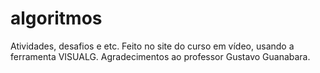 # algoritmos
Atividades, desafios e etc.
Feito no site do curso em vídeo, usando a ferramenta VISUALG.
Agradecimentos ao professor Gustavo Guanabara.
